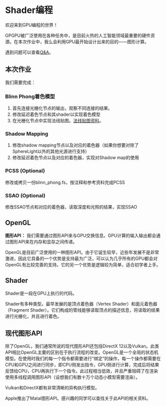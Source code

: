 # Shader编程

欢迎来到GPU编程的世界！

GPGPU被广泛使用在各种任务中，是目前火热的人工智能领域最重要的硬件资源。在本次作业中，我么会利用GPU最开始设计出来的目的——图形计算。

遇到问题可以查看[Q&A](./QA.md)。

## 本次作业

我们需要完成：

### Blinn Phong着色模型
1. 首先连接光栅化节点的输出，观察不同连接的结果。
2. 修改延迟着色节点和其shader以实现着色模型
3. 在光栅化节点中实现法线贴图。[法线贴图资料](https://learnopengl-cn.github.io/05%20Advanced%20Lighting/04%20Normal%20Mapping/)。

### Shadow Mapping
1. 修改shadow mapping节点以及对应的着色器（如果你想要对除了SphereLight以外的其他光源进行支持）
2. 修改延迟着色节点以及对应的着色器，实现对Shadow map的使用

### PCSS (Optional)
修改或拷贝一份blinn_phong.fs，按注释和参考资料完成PCSS
### SSAO (Optional)
修改SSAO节点和对应的着色器，读取深度和光照的结果，实现SSAO


## OpenGL

**图形API：** 我们需要通过图形API来与GPU交换信息。GPU计算的输入输出都会通过图形API来在内存和显存之间传递。

OpenGL是目前广泛使用的一种图形API。由于它诞生较早，近些年发展不是非常激进，因此它具备的一个优势是支持最为广泛，可以认为几乎所有的GPU都会对OpenGL有比较完善的支持。它的另一个优势是逻辑较为简单，适合初学者上手。


## Shader

Shader是一段在GPU上执行的代码。

Shader有多种类型。最早发展的是顶点着色器（Vertex Shader）和面元着色器（Fragment Shader）。它们构成的管线能够读取顶点的描述信息，将读取的结果进行光栅化，并且进行着色。


## 现代图形API

除了OpenGL，我们通常所说的现代图形API还包括DirectX 12以及Vulkan。此类API相比OpenGL主要的区别在于执行流程的改变。OpenGL是一个全局的状态机模型。在使用时我们的每一个指令都需要进行“绑定”的操作，每一个操作都需要在CPU和GPU之间进行同步，即CPU侧发出指令，GPU侧进行计算，完成后将结果反馈给CPU，CPU再执行下一个指令。此过程相当低效，并且严重阻碍了在渲染使用多线程调用图形API（设想我们有数十万个动态小模型需要渲染）。

Vulkan和DirectX都有非常清晰的异构执行模型。

Apple推出了Matal图形API。感兴趣的同学可以查找关于此API的相关资料。
